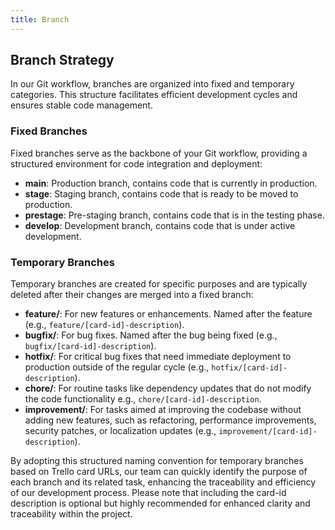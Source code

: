 ```yaml
---
title: Branch
---
```


## Branch Strategy

In our Git workflow, branches are organized into fixed and temporary categories. This structure facilitates efficient development cycles and ensures stable code management.

### Fixed Branches

Fixed branches serve as the backbone of your Git workflow, providing a structured environment for code integration and deployment:

- **main**: Production branch, contains code that is currently in production.
- **stage**: Staging branch, contains code that is ready to be moved to production.
- **prestage**: Pre-staging branch, contains code that is in the testing phase.
- **develop**: Development branch, contains code that is under active development.

### Temporary Branches

Temporary branches are created for specific purposes and are typically deleted after their changes are merged into a fixed branch:

- **feature/**: For new features or enhancements. Named after the feature (e.g., `feature/[card-id]-description`).
- **bugfix/**: For bug fixes. Named after the bug being fixed (e.g., `bugfix/[card-id]-description`).
- **hotfix/**: For critical bug fixes that need immediate deployment to production outside of the regular cycle (e.g., `hotfix/[card-id]-description`).
- **chore/**: For routine tasks like dependency updates that do not modify the code functionality  e.g., `chore/[card-id]-description`.
- **improvement/**: For tasks aimed at improving the codebase without adding new features, such as refactoring, performance improvements, security patches, or localization updates (e.g., `improvement/[card-id]-description`).

By adopting this structured naming convention for temporary branches based on Trello card URLs, our team can quickly identify the purpose of each branch and its related task, enhancing the traceability and efficiency of our development process. Please note that including the card-id description is optional but highly recommended for enhanced clarity and traceability within the project.

